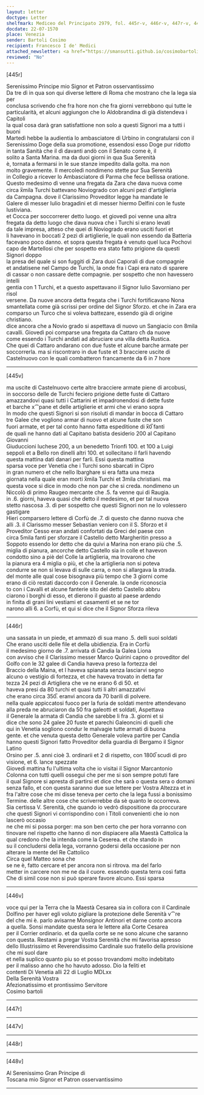 ```yaml
---
layout: letter
doctype: Letter
shelfmark: Mediceo del Principato 2979, fol. 445r-v, 446r-v, 447r-v, 448r-v
docdate: 22-07-1570
place: Venezia
sender: Bartoli Cosimo
recipient: Francesco I de' Medici
attached_newsletter: <a href="https://smansutti.github.io/cosimobartoli/texts/3080_199/">3080_199</a>
reviewed: "No"
---
```


[445r]  
  
  
Serenissimo Principe mio Signor et Patron osservantissimo  
Da tre dì in qua son qui diverse lettere di Roma che mostrano che la lega sia per  
conclusa scrivendo che fra hore non che fra giorni verrebbono qui tutte le  
particularità, et alcuni aggiungon che lo Aldobrandina di già distendeva i Capitoli  
la qual cosa darà gran satisfattione non solo a questi Signori ma a tutti i buoni  
Martedì hebbe la audientia lo ambasciatore di Urbino in congratularsi con il  
Serenissimo Doge della sua promotione, essendosi esso Doge pur ridotto  
in tanta Sanità che il dì davanti andò con il Senato come è, il  
solito a Santa Marina. ma da duoi giorni in qua Sua Serenità  
è, tornata a fermarsi in le sue stanze impedito dalla golta. ma non  
molto gravemente. Il mercoledì nondimeno stette pur Sua Serenità  
in Collegio a ricever lo Ambasciatore di Parma che fece bellissa oratione.  
Questo medesimo dì venne una fregata da Zara che dava nuova come  
circa x̅mila Turchi battevano Noviogrado con alcuni pezi d'artiglieria  
da Campagna. dove il Clarissimo Proveditor legge ha mandate le  
Galere di messer Iulio bragadini et di messer hiermo Delfini con le fuste Iustiviana.  
et Cocca per soccorrerer detto luogo. et giovedì poi venne una altra  
fregata da detto luogo che dava nuova che i Turchi si erano levati  
da tale impresa, atteso che quei di Noviogrado erano usciti fuori et  
li havevano in boccati 2 pezi di artiglierie, le quali non essendo da Batteria  
facevano poco danno. et sopra questa fregata è venuto quel luca Pochovi  
capo de Martellosi che per sospetto era stato fatto prigione da questi Signori doppo  
la presa del quale si son fuggiti di Zara duoi Caporali di due compagnie  
et andatisene nel Campo de Turchi, la onde fra i Capi era nato di sparere  
di cassar o non cassare dette compagnie. per sospetto che non havessero intelli  
gentia con 1 Turchi, et a questo aspettavano il Signor Iulio Savorniano per risol  
versene. Da nuove ancora detta fregata che i Turchi fortificavano Nona  
smantellata come già scrissi per ordine del Signor Sforzo. et che in Zara era  
comparso un Turco che si voleva battezare, essendo già di origine christiano.  
dice ancora che a Novio grado si aspettava di nuovo un Sangiacio con 8mila  
cavalli. Giovedì poi comparse una fregata da Cattaro cħ da nuove  
come essendo i Turchi andati ad abruciare una villa detta Rustica.  
Che quei di Cattaro andarano con due fuste et alcune barche armate per  
soccorrerla. ma si riscontraro in due fuste et 3 bracciere uscite di  
Castelnuovo con le quali combatteron francamente da 6 in 7 hore  
  
---  

[445v]  
  
  
ma uscite di Castelnuovo certe altre bracciere armate piene di arcobusi,  
in soccorso delle de Turchi feciero prigione dette fuste di Cattaro  
amazzandovi quasi tutti i Cattarini et impadronendosi di dette fuste  
et barche x⁀pane et delle artiglierie et armi che vi erano sopra  
In modo che questi Signori si son risoluti di mandar in bocca di Cattaro  
tre Galee che vogliono armar di nuovo et alcune fuste che son  
fuori armate, et per tal conto hanno fatta espeditione di x̅0̅ fanti  
de quali ne hanno dati al Capitano batista desiderio 200 al Capitano Giovanni  
Giuduccioni luchese 200, a un benedetto Trionfi 100. et 100 a Luigi  
seppoli et a Bello ron dinelli altri 100. et sollecitano il farli havendo  
questa mattina dati danari per farli. Essi questa mattina  
sparsa voce per Venetia che i Turchi sono sbarcati in Cipro  
in gran numero et che nello Ibarghare si era fatta una meza  
giornata nella quale eran morti x̅mila Turchi et 3mila christiani. ma  
questa voce si dice in modo che non par che si creda. nondimeno un  
Niccolò di primo Raugeo mercante che .5. fa venne qui di Raugia.  
in .6. giorni, haveva quasi che detto il medesimo, et per tal nuova  
stetto nascosa .3. dì per sospetto che questi Signori non ne lo volessero gastigare  
Hieri comparsero lettere di Corfù de .7. di questo che danno nuova che  
alli .3. il Clarissmo messer Sebastian veniero con il S. Sforzo et il  
Proveditor Cesso eran andati confortati da Greci del paese con  
circa 5mila fanti per sforzare il Castello detto Margheritin presso a  
Soppoto essendo lor detto che da quivi a Marina non erano più che .5.  
miglia di pianura, ancorche detto Castello sia in colle et havevon  
condotto sino a piè del Colle la artiglieria, ma trovarono che  
la pianura era 4 miglia o più, et che la artiglieria non si poteva  
condurre se non si levava di sulle carra, o non si allargava la strada.  
del monte alle qual cose bisognava più tempo che 3 giorni come  
erano di ciò restati daccordo con il Generale. la onde riconoscia  
to con i Cavalli et alcune fanterie sito del detto Castello abbru  
ciarono i borghi di esso, et dierono il guasto al paese ardendo  
in finita di grani lini vestiami et casamenti et se ne tor  
narono alli 6. a Corfù, et qui si dice che il Signor Sforza rileva  
  
---  

[446r]  
  
  
una sassata in un piede, et ammazò di sua mano .5. delli suoi soldati  
Che erano usciti delle file et della ubidienzia. Era in Corfù  
il medesimo giorno de .7. arrivata di Candia la Galea Liona  
con avviso che il Clarissimo messer Marco Quirini capno o proveditor del  
Golfo con le 32 galee di Candia haveva preso la fortezza del  
Braccio della Maina, et l haveva spianata senza lasciarvi segno  
alcuno o vestigio di fortezza, et che haveva trovato in detta far  
tezza 24 pezi di Artigliera che ve ne erano 6 di 50. et  
haveva presi da 80 turchi et quasi tutti li altri amazzativi  
che erano circa 350̅. eranvi ancora da 70 barili di polvere.  
nella quale appiccatosi fuoco per la furia de soldati mentre attendevano  
alla preda ne abruciaron da 50 fra galeotti et soldati, Aspettava  
il Generale la armata di Candia che sarebbe li fra .3. giorni et si  
dice che sono 24 galee 20 fuste et parechi Galeoncini di quelli che  
qui in Venetia sogliono condur le malvagie tutte armati di buona  
gente. et che venuta questa detto Generale voleva partire per Candia  
hanno questi Signori fatto Proveditor della guardia di Bergamo il Signor Latino  
Orsino per .5. anni cioè 3. ordinarii et 2 dì rispetto, con 1800̅ scudi di pro  
visione, et 6. lance spezzate  
Giovedì mattina fu l'ultima volta che io visitai il Signor Marcantonio  
Colonna con tutti quelli ossegui che per me si son sempre potuti fare  
il qual Signore si apresta di partirsi et dice che sarà o questa sera o domani  
senza fallo, et con questa saranno due sue lettere per Vostra Altezza et in  
fra l'altre cose che mi disse teneva per certo che la lega fussi a bonissimo  
Termine. delle altre cose che scriverrebbe da sè quanto le occorreva.  
Sia certissa V. Serenità, che quando io vedrò dispositione da proccurare  
che questi Signori vi corrispondino con i Titoli convenienti che io non lascerò occasio  
ne che mi si possa porger: ma son ben certo che per hora vorranno con  
tinovare nel rispetto che hanno di non dispiacere alla Maestà Cattolica la  
qual credono che la intenda come la Ceserea. et che stando in  
su il concludersi della lega, vorranno godersi della occasione per non  
alterare la mente del Re Cattolico  
Circa quel Matteo sona che  
se ne è, fatto cercare et per ancora non si ritrova. ma del farlo  
metter in carcere non me ne da il cuore. essendo questa terra così fatta  
Che di simil cose non si può sperare favore alcuno. Essi sparsa  
  
---  

[446v]  
  
  
voce qui per la Terra che la Maestà Cesarea sia in collora con il Cardinale  
Dolfino per haver egli voluto pigliare la protezione delle Serenità v⁀re  
del che mi è. parlo avisarne Monsignor Antinori et darne conto ancora  
a quella. Sonsi mandate questa sera le lettere alla Corte Cesarea  
per il Corrier ordinario. et da quella corte se ne sono alcune che saranno  
con questa. Restami a pregar Vostra Serenità che mi favorisa apresso  
dello Illustrissimo et Reverendissimo Cardinale suo fratello della provisione che mi suol dare  
et nella suplico quanto piu so et posso trovandomi molto indebitato  
per il malisso anno che ho havuto adosso. Dio la feliti et  
contenti Di Venetia alli 22 di Luglio MDLxx  
Della Serenità Vostra  
Afezionatissimo et prontissimo Servitore  
Cosimo bartoli  
  
---  

[447r]  
  
  
  
---  

[447v]  
  
  
  
---  

[448r]  
  
  
  
---  

[448v]  
  
  
Al Serenissimo Gran Principe di  
Toscana mio Signor et Patron osservantissimo  
  
---  


